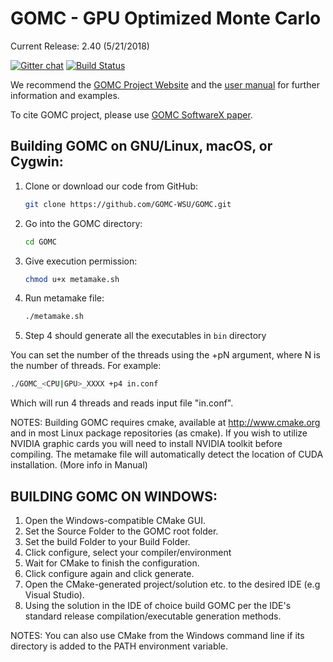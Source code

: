 # GOMC - GPU Optimized Monte Carlo

Current Release: 2.40 (5/21/2018)

[![Gitter chat](https://badges.gitter.im/gitterHQ/gitter.png)](https://gitter.im/GOMC_WSU/Lobby?utm_source=share-link&utm_medium=link&utm_campaign=share-link)
[![Build Status](https://travis-ci.org/GOMC-WSU/GOMC.svg?branch=master)](https://travis-ci.org/GOMC-WSU/GOMC)

We recommend the [GOMC Project Website](http://gomc.eng.wayne.edu/ "GOMC Website") and the [user manual](http://gomc.eng.wayne.edu/GOMC_files/GOMC_Manual.pdf "User Manual") for further information and examples.

To cite GOMC project, please use [GOMC SoftwareX paper](https://www.sciencedirect.com/science/article/pii/S2352711018301171?via%3Dihub "SoftwareX").

## Building GOMC on GNU/Linux, macOS, or Cygwin:

  1. Clone or download our code from GitHub:
      ```bash
      git clone https://github.com/GOMC-WSU/GOMC.git
      ```
  2. Go into the GOMC directory: 
      ```bash
      cd GOMC
      ```
  3. Give execution permission: 
      ```bash
      chmod u+x metamake.sh
      ```
  4. Run metamake file:
      ```bash
      ./metamake.sh
      ```
  5. Step 4 should generate all the executables in ```bin``` directory

  You can set the number of the threads using the +pN argument, where N is the number of threads.
  For example:
  ```bash
  ./GOMC_<CPU|GPU>_XXXX +p4 in.conf
  ```

  Which will run 4 threads and reads input file "in.conf".

  NOTES:
  Building GOMC requires cmake, available at http://www.cmake.org and in most Linux package repositories (as cmake).
  If you wish to utilize NVIDIA graphic cards you will need to install NVIDIA toolkit before compiling. The metamake file will automatically detect the location of CUDA installation. (More info in Manual)

## BUILDING GOMC ON WINDOWS:
  1. Open the Windows-compatible CMake GUI.
  2. Set the Source Folder to the GOMC root folder.
  3. Set the build Folder to your Build Folder.
  4. Click configure, select your compiler/environment
  5. Wait for CMake to finish the configuration.
  6. Click configure again and click generate.
  7. Open the CMake-generated project/solution etc. to the desired IDE (e.g Visual Studio).
  8. Using the solution in the IDE of choice build GOMC per the IDE's standard release compilation/executable generation methods.

   NOTES:
      You can also use CMake from the Windows command line if its directory is
      added to the PATH environment variable.
